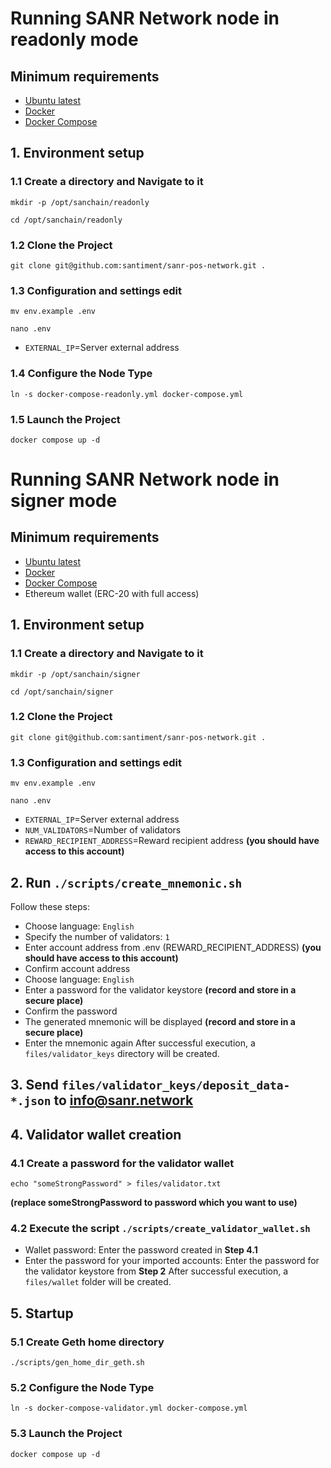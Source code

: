 # Running SANR Network node in readonly mode
 
## Minimum requirements
- [Ubuntu latest](https://ubuntu.com/server)
- [Docker](https://docs.docker.com/engine/install/ubuntu/)
- [Docker Compose](https://docs.docker.com/engine/install/ubuntu/)

## 1. Environment setup
### 1.1 Create a directory and Navigate to it
```shell
mkdir -p /opt/sanchain/readonly
```
```shell
cd /opt/sanchain/readonly
```
### 1.2 Clone the Project
```shell
git clone git@github.com:santiment/sanr-pos-network.git .
```
### 1.3 Configuration and settings edit
```shell
mv env.example .env
```
```shell
nano .env
```
- `EXTERNAL_IP`=Server external address

### 1.4 Configure the Node Type
```shell
ln -s docker-compose-readonly.yml docker-compose.yml
```

### 1.5 Launch the Project
```shell
docker compose up -d
```
# Running SANR Network node in signer mode

## Minimum requirements
- [Ubuntu latest](https://ubuntu.com/server)
- [Docker](https://docs.docker.com/engine/install/ubuntu/)
- [Docker Compose](https://docs.docker.com/engine/install/ubuntu/)
- Ethereum wallet (ERC-20 with full access)

## 1. Environment setup
### 1.1 Create a directory and Navigate to it
```shell
mkdir -p /opt/sanchain/signer
```
```shell
cd /opt/sanchain/signer
```

### 1.2 Clone the Project
```shell
git clone git@github.com:santiment/sanr-pos-network.git .
```

### 1.3 Configuration and settings edit
```shell
mv env.example .env
```
```shell
nano .env
```
- `EXTERNAL_IP`=Server external address
- `NUM_VALIDATORS`=Number of validators
- `REWARD_RECIPIENT_ADDRESS`=Reward recipient address **(you should have access to this account)**

## 2. Run `./scripts/create_mnemonic.sh`
Follow these steps:
- Choose language: `English`
- Specify the number of validators: `1`
- Enter account address from .env (REWARD_RECIPIENT_ADDRESS) **(you should have access to this account)**
- Confirm account address
- Choose language: `English`
- Enter a password for the validator keystore **(record and store in a secure place)**
- Confirm the password
- The generated mnemonic will be displayed **(record and store in a secure place)**
- Enter the mnemonic again
  After successful execution, a `files/validator_keys` directory will be created.

## 3. Send `files/validator_keys/deposit_data-*.json` to [info@sanr.network](mailto:info@sanr.network)

## 4. Validator wallet creation
### 4.1 Create a password for the validator wallet
```shell
echo "someStrongPassword" > files/validator.txt
```
**(replace someStrongPassword to password which you want to use)**

### 4.2 Execute the script `./scripts/create_validator_wallet.sh`
- Wallet password: Enter the password created in **Step 4.1**
- Enter the password for your imported accounts: Enter the password for the validator keystore from **Step 2**
  After successful execution, a `files/wallet` folder will be created.

## 5. Startup
### 5.1 Create Geth home directory
```shell
./scripts/gen_home_dir_geth.sh
```

### 5.2 Configure the Node Type
```shell
ln -s docker-compose-validator.yml docker-compose.yml
```

### 5.3 Launch the Project
```shell
docker compose up -d
```
